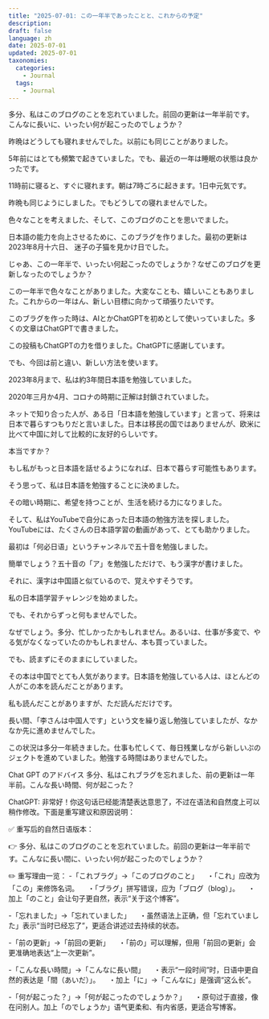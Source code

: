 ```yaml
---
title: "2025-07-01: この一年半であったことと、これからの予定"
description: 
draft: false
language: zh
date: 2025-07-01
updated: 2025-07-01
taxonomies:
  categories:
    - Journal
  tags:
    - Journal
---
```


多分、私はこのブログのことを忘れていました。前回の更新は一年半前です。
こんなに長いに、いったい何が起こったのでしょうか？

昨晩はどうしても寝れませんでした。以前にも同じことがありました。

5年前にはとても頻繁で起きていました。でも、最近の一年は睡眠の状態は良かったです。


<!-- more -->

11時前に寝ると、すぐに寝れます。朝は7時ごろに起きます。1日中元気です。

昨晩も同じようにしました。でもどうしての寝れませんでした。

色々なことを考えました、そして、このブログのことを思いでました。

日本語の能力を向上させるために、このブラグを作りました。最初の更新は2023年8月十六日、 迷子の子猫を見かけ日でした。

じゃあ、この一年半で、いったい何起こったのでしょうか？なぜこのブログを更新しなったのでしょうか？

この一年半で色々なことがありました。大変なことも、嬉しいこともありました。これからの一年はん、新しい目標に向かって頑張りたいです。

このブラグを作った時は、AIとかChatGPTを初めとして使いっていました。多くの文章はChatGPTで書きました。

この投稿もChatGPTの力を借りました。ChatGPTに感謝しています。

でも、今回は前と違い、新しい方法を使います。

2023年8月まで、私は約3年間日本語を勉強していました。

2020年三月か4月、コロナの時期に正解は封鎖されていました。

ネットで知り合った人が、ある日「日本語を勉強しています」と言って、将来は日本で暮らすつもりだと言いました。日本は移民の国ではありませんが、欧米に比べて中国に対して比較的に友好的らしいです。

本当ですか？

もし私がもっと日本語を話せるようになれば、日本で暮らす可能性もあります。

そう思って、私は日本語を勉強することに決めました。

その暗い時期に、希望を持つことが、生活を続ける力になりました。

そして、私はYouTubeで自分にあった日本語の勉強方法を探しました。
YouTubeには、たくさんの日本語学習の動画があって、とても助かりました。

最初は「何必日语」というチャンネルで五十音を勉強しました。

簡単でしょう？五十音の「ア」を勉強しただけで、もう漢字が書けました。

それに、漢字は中国語と似ているので、覚えやすそうです。

私の日本語学習チャレンジを始めました。

でも、それからずっと何もませんでした。

なぜでしょう。多分、忙しかったかもしれません。あるいは、仕事が多変で、やる気がなくなっていたのかもしれません、本も買っていました。

でも、読まずにそのままにしていました。

その本は中国でとても人気があります。日本語を勉強している人は、ほとんどの人がこの本を読んだことがあります。

私も読んだことがありますが、ただ読んだだけです。

長い間、「李さんは中国人です」という文を繰り返し勉強していましたが、なかなか先に進めませんでした。

この状況は多分一年続きました。仕事も忙しくて、毎日残業しながら新しいぷのジェクトを進めていました。勉強する時間はありませんでした。





Chat GPT のアドバイス
多分、私はこれブラグを忘れました、前の更新は一年半前。こんな長い時間、何が起こった？


ChatGPT:
非常好！你这句话已经能清楚表达意思了，不过在语法和自然度上可以稍作修改。下面是重写建议和原因说明：

✅ 重写后的自然日语版本：

👉 多分、私はこのブログのことを忘れていました。前回の更新は一年半前です。こんなに長い間に、いったい何が起こったのでしょうか？

✏️ 重写理由一览：
-「これブラグ」→「このブログのこと」
 ・「これ」应改为「この」来修饰名词。
 ・「ブラグ」拼写错误，应为「ブログ（blog）」。
 ・加上「のこと」会让句子更自然，表示“关于这个博客”。

-「忘れました」→「忘れていました」
 ・虽然语法上正确，但「忘れていました」表示“当时已经忘了”，更适合讲述过去持续的状态。

-「前の更新」→「前回の更新」
 ・「前の」可以理解，但用「前回の更新」会更准确地表达“上一次更新”。

-「こんな長い時間」→「こんなに長い間」
 ・表示“一段时间”时，日语中更自然的表达是「間（あいだ）」。
 ・加上「に」→「こんなに」是强调“这么长”。

-「何が起こった？」→「何が起こったのでしょうか？」
 ・原句过于直接，像在问别人。加上「のでしょうか」语气更柔和、有内省感，更适合写博客。
